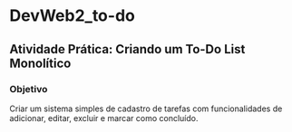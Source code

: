 # DevWeb2_to-do

## Atividade Prática: Criando um To-Do List Monolítico

### Objetivo

Criar um sistema simples de cadastro de tarefas com funcionalidades de adicionar, editar, excluir e marcar como concluído.
